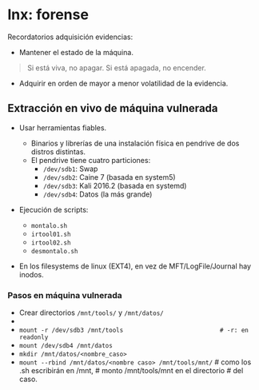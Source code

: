 # lnx: forense

Recordatorios adquisición evidencias:

- Mantener el estado de la máquina.

> Si está viva, no apagar. Si está apagada, no encender.

- Adquirir en orden de mayor a menor volatilidad de la evidencia.

## Extracción en vivo de máquina vulnerada

- Usar herramientas fiables.
	- Binarios y librerías de una instalación física en pendrive de dos distros distintas.
	- El pendrive tiene cuatro particiones:
		- `/dev/sdb1`: Swap
		- `/dev/sdb2`: Caine 7 (basada en system5)
		- `/dev/sdb3`: Kali 2016.2 (basada en systemd)
		- `/dev/sdb4`: Datos (la más grande)
- Ejecución de scripts:
	- `montalo.sh`
	- `irtool01.sh`
	- `irtool02.sh`
	- `desmontalo.sh`

- En los filesystems de linux (EXT4), en vez de MFT/LogFile/Journal hay inodos.

### Pasos en máquina vulnerada

- Crear directorios `/mnt/tools/` y `/mnt/datos/`
- 
- `mount -r /dev/sdb3 /mnt/tools                           # -r: en readonly`
- `mount /dev/sdb4 /mnt/datos`
- `mkdir /mnt/datos/<nombre_caso>`
- `mount --rbind /mnt/datos/<nombre caso> /mnt/tools/mnt/` # como los .sh escribirán en /mnt,
							   # monto /mnt/tools/mnt en el directorio
 							   # del caso.
